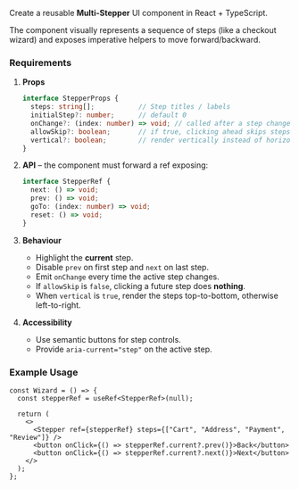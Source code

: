 Create a reusable **Multi-Stepper** UI component in React + TypeScript.

The component visually represents a sequence of steps (like a checkout wizard) and exposes imperative helpers to move forward/backward.

### Requirements

1. **Props**

   ```ts
   interface StepperProps {
     steps: string[];           // Step titles / labels
     initialStep?: number;      // default 0
     onChange?: (index: number) => void; // called after a step change
     allowSkip?: boolean;       // if true, clicking ahead skips steps
     vertical?: boolean;        // render vertically instead of horizontally
   }
   ```

2. **API** – the component must forward a ref exposing:

   ```ts
   interface StepperRef {
     next: () => void;
     prev: () => void;
     goTo: (index: number) => void;
     reset: () => void;
   }
   ```

3. **Behaviour**
   * Highlight the **current** step.
   * Disable `prev` on first step and `next` on last step.
   * Emit `onChange` every time the active step changes.
   * If `allowSkip` is `false`, clicking a future step does **nothing**.
   * When `vertical` is `true`, render the steps top-to-bottom, otherwise left-to-right.

4. **Accessibility**
   * Use semantic buttons for step controls.
   * Provide `aria-current="step"` on the active step.

### Example Usage

```tsx
const Wizard = () => {
  const stepperRef = useRef<StepperRef>(null);

  return (
    <>
      <Stepper ref={stepperRef} steps={["Cart", "Address", "Payment", "Review"]} />
      <button onClick={() => stepperRef.current?.prev()}>Back</button>
      <button onClick={() => stepperRef.current?.next()}>Next</button>
    </>
  );
};
```
